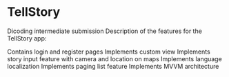 # TellStory
Dicoding intermediate submission
Description of the features for the TellStory app:

Contains login and register pages
Implements custom view
Implements story input feature with camera and location on maps
Implements language localization
Implements paging list feature
Implements MVVM architecture

